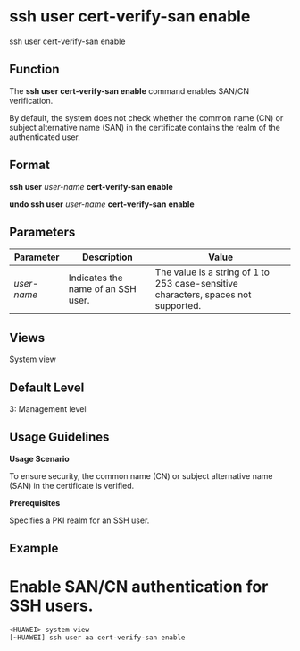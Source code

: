 ssh user cert-verify-san enable
===============================

ssh user cert-verify-san enable

Function
--------



The **ssh user cert-verify-san enable** command enables SAN/CN verification.



By default, the system does not check whether the common name (CN) or subject alternative name (SAN) in the certificate contains the realm of the authenticated user.


Format
------

**ssh user** *user-name* **cert-verify-san** **enable**

**undo ssh user** *user-name* **cert-verify-san** **enable**


Parameters
----------

| Parameter | Description | Value |
| --- | --- | --- |
| *user-name* | Indicates the name of an SSH user. | The value is a string of 1 to 253 case-sensitive characters, spaces not supported. |



Views
-----

System view


Default Level
-------------

3: Management level


Usage Guidelines
----------------

**Usage Scenario**

To ensure security, the common name (CN) or subject alternative name (SAN) in the certificate is verified.

**Prerequisites**

Specifies a PKI realm for an SSH user.


Example
-------

# Enable SAN/CN authentication for SSH users.
```
<HUAWEI> system-view
[~HUAWEI] ssh user aa cert-verify-san enable

```